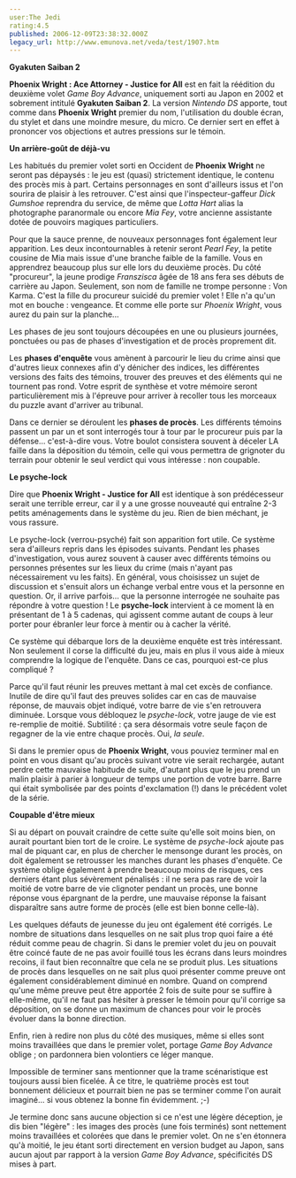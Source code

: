 ```yaml
---
user:The Jedi
rating:4.5
published: 2006-12-09T23:38:32.000Z
legacy_url: http://www.emunova.net/veda/test/1907.htm
---
```

**Gyakuten Saiban 2**  

**Phoenix Wright : Ace Attorney - Justice for All** est en fait la réédition du deuxième volet _Game Boy Advance_, uniquement sorti au Japon en 2002 et sobrement intitulé **Gyakuten Saiban 2**. La version _Nintendo DS_ apporte, tout comme dans **Phoenix Wright** premier du nom, l'utilisation du double écran, du stylet et dans une moindre mesure, du micro. Ce dernier sert en effet à prononcer vos objections et autres pressions sur le témoin.  

  

**Un arrière-goût de déjà-vu**  

Les habitués du premier volet sorti en Occident de **Phoenix Wright** ne seront pas dépaysés : le jeu est (quasi) strictement identique, le contenu des procès mis à part. Certains personnages en sont d'ailleurs issus et l'on sourira de plaisir à les retrouver. C'est ainsi que l'inspecteur-gaffeur _Dick Gumshoe_ reprendra du service, de même que _Lotta Hart_ alias la photographe paranormale ou encore _Mia Fey_, votre ancienne assistante dotée de pouvoirs magiques particuliers.  

  

Pour que la sauce prenne, de nouveaux personnages font également leur apparition. Les deux incontournables à retenir seront _Pearl Fey_, la petite cousine de Mia mais issue d'une branche faible de la famille. Vous en apprendrez beaucoup plus sur elle lors du deuxième procès. Du côté "procureur", la jeune prodige _Franszisca_ âgée de 18 ans fera ses débuts de carrière au Japon. Seulement, son nom de famille ne trompe personne : Von Karma. C'est la fille du procureur suicidé du premier volet ! Elle n'a qu'un mot en bouche : vengeance. Et comme elle porte sur _Phoenix Wright_, vous aurez du pain sur la planche...  

  

Les phases de jeu sont toujours découpées en une ou plusieurs journées, ponctuées ou pas de phases d'investigation et de procès proprement dit.  

Les **phases d'enquête** vous amènent à parcourir le lieu du crime ainsi que d'autres lieux connexes afin d'y dénicher des indices, les différentes versions des faits des témoins, trouver des preuves et des éléments qui ne tournent pas rond. Votre esprit de synthèse et votre mémoire seront particulièrement mis à l'épreuve pour arriver à recoller tous les morceaux du puzzle avant d'arriver au tribunal.  

Dans ce dernier se déroulent les **phases de procès**. Les différents témoins passent un par un et sont interrogés tour à tour par le procureur puis par la défense... c'est-à-dire vous. Votre boulot consistera souvent à déceler LA faille dans la déposition du témoin, celle qui vous permettra de grignoter du terrain pour obtenir le seul verdict qui vous intéresse : non coupable.  

  

**Le psyche-lock**  

Dire que **Phoenix Wright - Justice for All** est identique à son prédécesseur serait une terrible erreur, car il y a une grosse nouveauté qui entraîne 2-3 petits aménagements dans le système du jeu. Rien de bien méchant, je vous rassure.  

Le psyche-lock (verrou-psyché) fait son apparition fort utile. Ce système sera d'ailleurs repris dans les épisodes suivants. Pendant les phases d'investigation, vous aurez souvent à causer avec différents témoins ou personnes présentes sur les lieux du crime (mais n'ayant pas nécessairement vu les faits). En général, vous choisissez un sujet de discussion et s'ensuit alors un échange verbal entre vous et la personne en question. Or, il arrive parfois... que la personne interrogée ne souhaite pas répondre à votre question ! Le **psyche-lock** intervient à ce moment là en présentant de 1 à 5 cadenas, qui agissent comme autant de coups à leur porter pour ébranler leur force à mentir ou à cacher la vérité.  

  

Ce système qui débarque lors de la deuxième enquête est très intéressant. Non seulement il corse la difficulté du jeu, mais en plus il vous aide à mieux comprendre la logique de l'enquête. Dans ce cas, pourquoi est-ce plus compliqué ?  

Parce qu'il faut réunir les preuves mettant à mal cet excès de confiance. Inutile de dire qu'il faut des preuves solides car en cas de mauvaise réponse, de mauvais objet indiqué, votre barre de vie s'en retrouvera diminuée. Lorsque vous débloquez le _psyche-lock_, votre jauge de vie est re-remplie de moitié. Subtilité : ça sera désormais votre seule façon de regagner de la vie entre chaque procès. Oui, _la seule_.  

  

Si dans le premier opus de **Phoenix Wright**, vous pouviez terminer mal en point en vous disant qu'au procès suivant votre vie serait rechargée, autant perdre cette mauvaise habitude de suite, d'autant plus que le jeu prend un malin plaisir à parier à longueur de temps une portion de votre barre. Barre qui était symbolisée par des points d'exclamation (!) dans le précédent volet de la série.  

  

**Coupable d'être mieux**  

Si au départ on pouvait craindre de cette suite qu'elle soit moins bien, on aurait pourtant bien tort de le croire. Le système de _psyche-lock_ ajoute pas mal de piquant car, en plus de chercher le mensonge durant les procès, on doit également se retrousser les manches durant les phases d'enquête. Ce système oblige également à prendre beaucoup moins de risques, ces derniers étant plus sévèrement pénalisés : il ne sera pas rare de voir la moitié de votre barre de vie clignoter pendant un procès, une bonne réponse vous épargnant de la perdre, une mauvaise réponse la faisant disparaître sans autre forme de procès (elle est bien bonne celle-là).  

  

Les quelques défauts de jeunesse du jeu ont également été corrigés. Le nombre de situations dans lesquelles on ne sait plus trop quoi faire a été réduit comme peau de chagrin. Si dans le premier volet du jeu on pouvait être coincé faute de ne pas avoir fouillé tous les écrans dans leurs moindres recoins, il faut bien reconnaître que cela ne se produit plus. Les situations de procès dans lesquelles on ne sait plus quoi présenter comme preuve ont également considérablement diminué en nombre. Quand on comprend qu'une même preuve peut être apportée 2 fois de suite pour se suffire à elle-même, qu'il ne faut pas hésiter à presser le témoin pour qu'il corrige sa déposition, on se donne un maximum de chances pour voir le procès évoluer dans la bonne direction.  

  

Enfin, rien à redire non plus du côté des musiques, même si elles sont moins travaillées que dans le premier volet, portage _Game Boy Advance_ oblige ; on pardonnera bien volontiers ce léger manque.  

Impossible de terminer sans mentionner que la trame scénaristique est toujours aussi bien ficelée. À ce titre, le quatrième procès est tout bonnement délicieux et pourrait bien ne pas se terminer comme l'on aurait imaginé... si vous obtenez la bonne fin évidemment. ;-)  

  

Je termine donc sans aucune objection si ce n'est une légère déception, je dis bien "légère" : les images des procès (une fois terminés) sont nettement moins travaillées et colorées que dans le premier volet. On ne s'en étonnera qu'à moitié, le jeu étant sorti directement en version budget au Japon, sans aucun ajout par rapport à la version _Game Boy Advance_, spécificités DS mises à part.